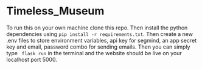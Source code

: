 # Timeless_Museum
To run this on your own machine clone this repo. Then install the python dependencies using ``` pip install -r requirements.txt ```. Then create a new .env files to store environment variables, api key for segmind, an app secret key and email, password combo for sending emails. Then you can simply type ``` flask run``` in the terminal and the website should be live on your localhost port 5000.
